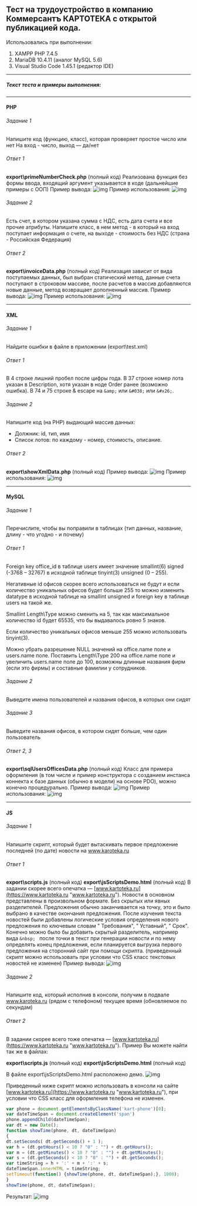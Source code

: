 ## Тест на трудоустройство в компанию Коммерсантъ КАРТОТЕКА с открытой публикацией кода.

Использовались при выполнении:
1. XAMPP PHP 7.4.5
2. MariaDB 10.4.11 (аналог MySQL 5.6)
2. Visual Studio Code 1.45.1 (редактор IDE)

------------

##### Текст теста и примеры выполнения:

------------

#### PHP

###### Задание 1

Напишите код (функцию, класс), которая проверяет простое число или нет
На вход - число, выход — да/нет

###### Ответ 1

**export\primeNumberCheck.php** (полный код)
Реализована функция без формы ввода, входящий аргумент указывается в коде (дальнейшие примеры с OOП)
Пример вывода:
<img src="https://i.imgur.com/MNCcITY.png" alt="img">
Пример использования:
<img src="https://i.imgur.com/LJ0PcJ6.png" alt="img">

###### Задание 2

Есть счет, в котором указана сумма с НДС, есть дата счета и все прочие атрибуты.
Напишите класс, в нем метод - в который на вход поступает информация о счете, на выходе - стоимость без НДС (страна - Российская Федерация)

###### Ответ 2

**export\invoiceData.php** (полный код)
Реализация зависит от вида поступаемых данных, был выбран статический метод, данные счета поступают в строковом  массиве, после расчетов в массив добавляются новые данные, метод возвращает дополненный массив.
Пример вывода:
<img src="https://i.imgur.com/qTHQQ4D.png" alt="img">
Пример использования:
<img src="https://i.imgur.com/oIWnkue.png" alt="img">

------------

#### XML

###### Задание 1

Найдите ошибки в файле в приложении (export\test.xml)

###### Ответ 1

В 4 строке лишний пробел после цифры года.
В 37 строке номер лота указан в Description, хотя указан в ноде Order ранее (возможно ошибка).
В 74 и 75 строке & escape на `&amp;` или `&#038;` или `&#x26;`.

###### Задание 2

Напишите код (на PHP) выдающий массив данных:
- Должник: id, тип, имя
- Список лотов: по каждому - номер, стоимость, описание.

###### Ответ 2

**export\showXmlData.php** (полный код)
Пример вывода:
<img src="https://i.imgur.com/0BDUaU5.png" alt="img">
Пример использования:
<img src="https://i.imgur.com/3nKNpPR.png" alt="img">

------------

#### MySQL

###### Задание 1

Перечислите, чтобы вы поправили в таблицах (тип данных, название, длину - что угодно - и почему)

###### Ответ 1

Foreign key office_id в таблице users имеет значение smallint(6) signed (-3768 – 32767) в исходной таблице tinyint(3) unsigned (0 – 255).

Негативные id офисов скорее всего использоваться не будут и если количество уникальных офисов будет больше 255 то можно изменить datatype в исходной таблице на smallint unsigned и foreign key в таблице users на такой же.

Smallint Length\Type можно сменить на 5, так как максимальное количество id будет 65535, что бы выдавалось ровно 5 знаков.

Если количество уникальных офисов меньше 255 можно использовать tinyint(3).

Можно убрать разрешение NULL значений на office.name поле и users.name поле. Поставить Length\Type 200 на office.name поле и увеличить users.name поле до 100, возможны длинные названия фирм (если это фирмы) и составные фамилии у сотрудников.

###### Задание 2

Выведите имена пользователей и названия офисов, в которых они сидят

###### Задание 3

Выведите названия офисов, в котором сидят больше, чем один пользователь

###### Ответ 2, 3

**export\sqlUsersOfficesData.php** (полный код)
Класс для примера оформления (в том числе и пример конструктора с созданием инстанса коннекта к базе данных (обычно в модели) на основе PDO), можно конечно процедурально.
Пример вывода:
<img src="https://i.imgur.com/JCw3gdU.png" alt="img">
Пример использования:
<img src="https://i.imgur.com/k1dpgjm.png" alt="img">

------------

#### JS

###### Задание 1

Напишите скрипт, который будет вытаскивать первое предложение последней (по дате) новости на www.karoteka.ru

###### Ответ 1

**export\scripts.js** (полный код)
**export\jsScriptsDemo.html** (полный код)
В задании скорее всего опечатка — [www.kartoteka.ru](https://www.kartoteka.ru "www.kartoteka.ru").
Новости в основном представлены в произвольном формате. Без скрытых или явных разделителей.
Предложения обычно заканчивается на точку, это и было выбрано в качестве окончания предложения.
После изучения текста новостей были добавлены логические условия определения нового предложения по ключевым словам " Требования", " Уставный", " Срок".
Конечно можно было бы добавить скрытый разделитель, например вида `&nbsp; ` после точки в текст при генерации новости и по нему определять конец предложения, если планируется выгрузка первого предложения на сторонний сайт при помощи скрипта.
(приведенный скрипт можно использовать при условии что CSS класс текстовых новостей не изменен)
Пример вывода:
<img src="https://i.imgur.com/cAe5Gwg.png" alt="img">

###### Задание 2

Напишите код, который исполнив в консоли, получим в подвале www.karoteka.ru (рядом с телефоном) текущее время (обновляемое по секундам)

###### Ответ 2

В задании скорее всего тоже опечатка — [www.kartoteka.ru](https://www.kartoteka.ru "www.kartoteka.ru").
Пример Вы можете найти так же в файлах:

**export\scripts.js** (полный код)
**export\jsScriptsDemo.html** (полный код)

В файле export\jsScriptsDemo.html расположено демо.
<img src="https://i.imgur.com/5JUVCkx.png" alt="img">

Приведенный ниже скрипт можно использовать в консоли на сайте [www.kartoteka.ru](https://www.kartoteka.ru "www.kartoteka.ru"), при условии что CSS класс для оформления телефона не изменен.

```javascript
var phone = document.getElementsByClassName('kart-phone')[0];
var dateTimeSpan = document.createElement('span')
phone.appendChild(dateTimeSpan);
var dt = new Date();
function showTime(phone, dt, dateTimeSpan)
{
dt.setSeconds( dt.getSeconds() + 1 );
var h = (dt.getHours() < 10 ? "0" : "") + dt.getHours();
var m = (dt.getMinutes() < 10 ? "0" : "") + dt.getMinutes();
var s = (dt.getSeconds() < 10 ? "0" : "") + dt.getSeconds();
var timeString = h + ':' + m + ':' + s;
dateTimeSpan.innerHTML = timeString;
setTimeout(function() {showTime(phone, dt, dateTimeSpan);}, 1000);
}
showTime(phone, dt, dateTimeSpan);
```

Результат:
<img src="https://i.imgur.com/JxSdOHA.png" alt="img">